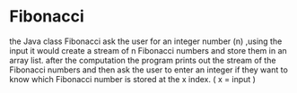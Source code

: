 # Fibonacci
the Java class Fibonacci  ask the user for an integer number (n) ,using the input it would create a stream of n Fibonacci numbers and store them in an array list. after the computation the program prints out the stream of the Fibonacci numbers  and then ask the user to enter an integer if they want to know which Fibonacci number is stored at the x index. ( x = input ) 
